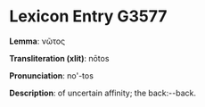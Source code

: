 # Lexicon Entry G3577

**Lemma**: νῶτος

**Transliteration (xlit)**: nōtos

**Pronunciation**: no'-tos

**Description**:
of uncertain affinity; the back:--back.
